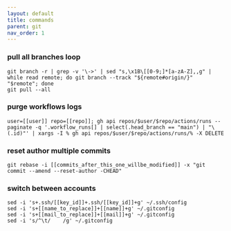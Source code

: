 ```yaml
---
layout: default
title: commands
parent: git
nav_order: 1
---
```


### pull all branches loop
```
git branch -r | grep -v '\->' | sed "s,\x1B\[[0-9;]*[a-zA-Z],,g" | while read remote; do git branch --track "${remote#origin/}" "$remote"; done
git pull --all
```

### purge workflows logs
```
user=[[user]] repo=[[repo]]; gh api repos/$user/$repo/actions/runs --paginate -q '.workflow_runs[] | select(.head_branch == "main") | "\(.id)"' | xargs -I % gh api repos/$user/$repo/actions/runs/% -X DELETE
```

### reset author multiple commits
```
git rebase -i [[commits_after_this_one_willbe_modified]] -x "git commit --amend --reset-author -CHEAD"
```

### switch between accounts
```
sed -i 's+.ssh/[[key_id]]+.ssh/[[key_id]]+g' ~/.ssh/config
sed -i 's+[[name_to_replace]]+[[name]]+g' ~/.gitconfig
sed -i 's+[[mail_to_replace]]+[[mail]]+g' ~/.gitconfig
sed -i 's/^\t/    /g' ~/.gitconfig
```
